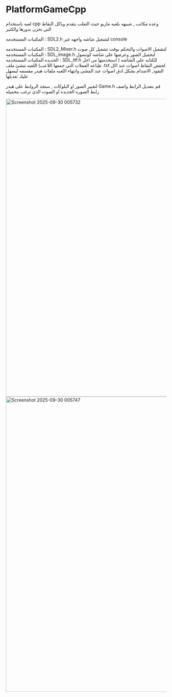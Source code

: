 # PlatformGameCpp
لعبه باستخدام cpp وعده مكاتب , شبيهه بلعبه ماريو حيث الثعلب يتقدم وياكل النقاط التي تخزن بدورها والكثير
 
المكتبات المستخدمه : SDL2.h لشتغيل شاشه واجهه غير console

المكتبات المستخدمه : SDL2_Mixer.h لتشغيل الاصوات والتحكم بوقت تشغيل كل صوت
المكتبات المستخدمه : SDL_image.h لتحميل الصور وعرضها على شاشه كونسول الجديده
المكتبات المستخدمه : SDL_ttf.h  للكتابه على الشاشه ( استخدمتها من اجل طباعه العملات التي جمعها اللاعب)
 اللعبه تنشئ ملف .txt لحفض النقاط 
 اصوات عند اكل النقود, الاصدام بشكل ادق 
 اصوات عند المشي وانتهاء اللعبه 
 ملفات هيدر مقسمه ليسهل عليك تعديلها 

 لتغيير الصور او البلوكات , ستجد الروابط على هيدر Game.h قم بتعديل الرابط واضف رابط الصوره الجديده او الصوت الذي ترغب بتحميله 


   

<img width="1600" height="929" alt="Screenshot 2025-09-30 005732" src="https://github.com/user-attachments/assets/2510f9b0-3a61-4d80-8e45-bdb6562a4a12" />
<img width="1599" height="921" alt="Screenshot 2025-09-30 005747" src="https://github.com/user-attachments/assets/322ad1cf-956f-4cf4-ad7a-77f4310f2031" />
